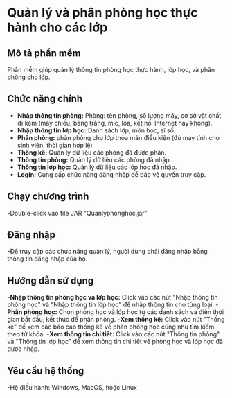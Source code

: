 # Quản lý và phân phòng học thực hành cho các lớp

## Mô tả phần mềm
  Phần mềm giúp quản lý thông tin phòng học thực hành, lớp học, và phân phòng cho lớp.

## Chức năng chính
- **Nhập thông tin phòng:** Phòng: tên phòng, số lượng máy, cơ sở vật chất đi kèm (máy chiếu, bảng trắng, mic, loa, kết nối Internet hay không).
- **Nhập thông tin lớp học:** Danh sách lớp, môn học, sĩ số.
- **Phân phòng:** phân phòng cho lớp thỏa mãn điều kiện (đủ máy tính cho sinh viên, thời gian hợp lệ)
- **Thống kê:** Quản lý dữ liệu các phòng đã được phân.
- **Thông tin phòng:** Quản lý dữ liệu các phòng đã nhập.
- **Thông tin lớp học:** Quản lý dữ liệu các lớp học đã nhập.
- **Login:** Cung cấp chức năng đăng nhập để bảo vệ quyền truy cập.

## Chạy chương trình
-Double-click vào file JAR "Quanlyphonghoc.jar"

## Đăng nhập
-Để truy cập các chức năng quản lý, người dùng phải đăng nhập bằng thông tin đăng nhập của họ.

## Hướng dẫn sử dụng
-**Nhập thông tin phòng học và lớp học:** Click vào các nút "Nhập thông tin phòng học" và "Nhập thông tin lớp học" để nhập thông tin cho từng loại.
-**Phân phòng học:** Chọn phòng học và lớp học từ các danh sách và điền thời gian bắt đầu, kết thúc để phân phòng.
-**Xem thống kê:** Click vào nút "Thống kê" để xem các báo cáo thống kê về phân phòng học cũng như tìm kiếm theo từ khóa.
-**Xem thông tin chi tiết:** Click vào các nút "Thông tin phòng" và "Thông tin lớp học" để xem thông tin chi tiết về phòng học và lớp học đã được nhập.

## Yêu cầu hệ thống
-Hệ điều hành: Windows, MacOS, hoặc Linux


